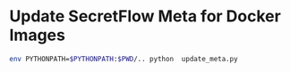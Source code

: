 # Update SecretFlow Meta for Docker Images

```bash
env PYTHONPATH=$PYTHONPATH:$PWD/.. python  update_meta.py
```
